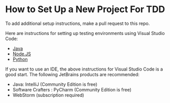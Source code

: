 # How to Set Up a New Project For TDD

To add additional setup instructions, make a pull request to this repo.

Here are instructions for setting up testing environments using Visual Studio Code:

- [Java](https://github.com/Boston-Software-Crafters/kata-templates/blob/master/java/Readme.md)
- [Node.JS](https://github.com/Boston-Software-Crafters/kata-templates/blob/master/node/Readme.md)
- [Python](https://github.com/Boston-Software-Crafters/kata-templates/blob/master/python/Readme.md)

If you want to use an IDE, the above instructions for Visual Studio Code is a good start.  The following JetBrains products are recommended:

- Java: IntelliJ (Community Edition is free)
- Software Crafters : PyCharm (Community Edition is free)
- WebStorm (subscription required)
